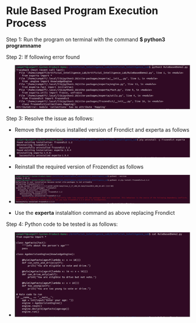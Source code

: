# Rule Based Program Execution Process

Step 1: Run the program on terminal with the command **$ python3 programname**

Step 2: If following error found

-  ![Frozendict Execution Error ](images/Exp2ExecutionErrorResolutionImages/RuleBasedCodeExecutionError.png)

Step 3: Resolve the issue as follows:

- Remove the previous installed version of Frondict and experta as follows
  
- ![Frozendict Uninstall ](images/Exp2ExecutionErrorResolutionImages/FrozenDict-ExpertaRemovalCOmmand.png)

- Reinstall the required version of Frozendict as follows

- ![Frozendict Install ](images/Exp2ExecutionErrorResolutionImages/Frozendict2.3.4._InstallationCommand.png)

- Use the **experta** instalaltion command as above replacing Frondict

Step 4: Python code to be tested is as follows:

- ![Rule based Code ](images/Exp2ExecutionErrorResolutionImages/RuleBAsedCode.png)
